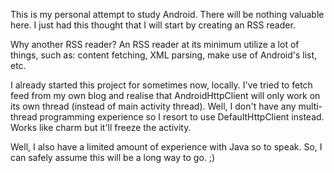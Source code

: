 This is my personal attempt to study Android. There will be nothing valuable here. I just had this thought that I will start by creating an RSS reader. 

Why another RSS reader? 
An RSS reader at its minimum utilize a lot of things, such as: content fetching, XML parsing, make use of Android's list, etc.

I already started this project for sometimes now, locally. I've tried to fetch feed from my own blog and realise that AndroidHttpClient will only work on its own thread (instead of main activity thread). Well, I don't have any multi-thread programming experience so I resort to use DefaultHttpClient instead. Works like charm but it'll freeze the activity.  

Well, I also have a limited amount of experience with Java so to speak. So, I can safely assume this will be a long way to go. ;)
